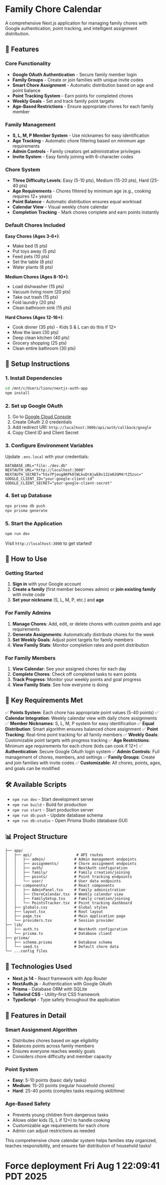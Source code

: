 # Family Chore Calendar

A comprehensive Next.js application for managing family chores with Google authentication, point tracking, and intelligent assignment distribution.

## 🌟 Features

### Core Functionality
- **Google OAuth Authentication** - Secure family member login
- **Family Groups** - Create or join families with unique invite codes
- **Smart Chore Assignment** - Automatic distribution based on age and point balance
- **Point Tracking System** - Earn points for completed chores
- **Weekly Goals** - Set and track family point targets
- **Age-Based Restrictions** - Ensure appropriate chores for each family member

### Family Management
- **S, L, M, P Member System** - Use nicknames for easy identification
- **Age Tracking** - Automatic chore filtering based on minimum age requirements
- **Admin Controls** - Family creators get administrative privileges
- **Invite System** - Easy family joining with 6-character codes

### Chore System
- **Three Difficulty Levels**: Easy (5-10 pts), Medium (15-20 pts), Hard (25-40 pts)
- **Age Requirements** - Chores filtered by minimum age (e.g., cooking requires 12+ years)
- **Point Balance** - Automatic distribution ensures equal workload
- **Calendar View** - Visual weekly chore calendar
- **Completion Tracking** - Mark chores complete and earn points instantly

### Default Chores Included
**Easy Chores (Ages 3-6+)**:
- Make bed (5 pts)
- Put toys away (5 pts)
- Feed pets (10 pts)
- Set the table (8 pts)
- Water plants (8 pts)

**Medium Chores (Ages 8-10+)**:
- Load dishwasher (15 pts)
- Vacuum living room (20 pts)
- Take out trash (15 pts)
- Fold laundry (20 pts)
- Clean bathroom sink (15 pts)

**Hard Chores (Ages 12-16+)**:
- Cook dinner (35 pts) - Kids S & L can do this if 12+
- Mow the lawn (30 pts)
- Deep clean kitchen (40 pts)
- Grocery shopping (25 pts)
- Clean entire bathroom (30 pts)

## 🚀 Setup Instructions

### 1. Install Dependencies
```bash
cd /mnt/c/Users/lionv/nextjs-auth-app
npm install
```

### 2. Set up Google OAuth
1. Go to [Google Cloud Console](https://console.cloud.google.com/)
2. Create OAuth 2.0 credentials
3. Add redirect URI: `http://localhost:3000/api/auth/callback/google`
4. Copy Client ID and Client Secret

### 3. Configure Environment Variables
Update `.env.local` with your credentials:
```env
DATABASE_URL="file:./dev.db"
NEXTAUTH_URL="http://localhost:3000"
NEXTAUTH_SECRET="hSx7PjeugAKPk0lWLkuDrAjwE8v132a02GM4rtZ5zuc="
GOOGLE_CLIENT_ID="your-google-client-id"
GOOGLE_CLIENT_SECRET="your-google-client-secret"
```

### 4. Set up Database
```bash
npx prisma db push
npx prisma generate
```

### 5. Start the Application
```bash
npm run dev
```

Visit `http://localhost:3000` to get started!

## 📱 How to Use

### Getting Started
1. **Sign in** with your Google account
2. **Create a family** (first member becomes admin) or **join existing family** with invite code
3. **Set your nickname** (S, L, M, P, etc.) and **age**

### For Family Admins
1. **Manage Chores**: Add, edit, or delete chores with custom points and age requirements
2. **Generate Assignments**: Automatically distribute chores for the week
3. **Set Weekly Goals**: Adjust point targets for family members
4. **View Family Stats**: Monitor completion rates and point distribution

### For Family Members
1. **View Calendar**: See your assigned chores for each day
2. **Complete Chores**: Check off completed tasks to earn points
3. **Track Progress**: Monitor your weekly points and goal progress
4. **View Family Stats**: See how everyone is doing

## 🎯 Key Requirements Met

✅ **Points System**: Each chore has appropriate point values (5-40 points)
✅ **Calendar Integration**: Weekly calendar view with daily chore assignments
✅ **Member Nicknames**: S, L, M, P system for easy identification
✅ **Equal Distribution**: Smart algorithm ensures balanced chore assignment
✅ **Point Tracking**: Real-time point tracking for all family members
✅ **Weekly Goals**: Customizable point targets with progress tracking
✅ **Age Restrictions**: Minimum age requirements for each chore (kids can cook if 12+)
✅ **Authentication**: Secure Google OAuth login system
✅ **Admin Controls**: Full management of chores, members, and settings
✅ **Family Groups**: Create and join families with invite codes
✅ **Customizable**: All chores, points, ages, and goals can be modified

## 🛠 Available Scripts

- `npm run dev` - Start development server
- `npm run build` - Build for production
- `npm run start` - Start production server
- `npm run db:push` - Update database schema
- `npm run db:studio` - Open Prisma Studio (database GUI)

## 📊 Project Structure

```
├── app/
│   ├── api/                    # API routes
│   │   ├── admin/             # Admin management endpoints
│   │   ├── assignments/       # Chore assignment endpoints
│   │   ├── auth/              # NextAuth configuration
│   │   ├── family/            # Family creation/joining
│   │   ├── points/            # Point tracking endpoints
│   │   └── user/              # User data endpoints
│   ├── components/            # React components
│   │   ├── AdminPanel.tsx     # Family administration
│   │   ├── ChoreCalendar.tsx  # Weekly calendar view
│   │   ├── FamilySetup.tsx    # Family creation/joining
│   │   └── PointsTracker.tsx  # Point tracking dashboard
│   ├── globals.css            # Global styles
│   ├── layout.tsx             # Root layout
│   ├── page.tsx               # Main application page
│   └── providers.tsx          # Session provider
├── lib/
│   ├── auth.ts                # NextAuth configuration
│   └── prisma.ts              # Database client
├── prisma/
│   ├── schema.prisma          # Database schema
│   └── seed.ts                # Default chore data
└── ...config files
```

## 🔧 Technologies Used

- **Next.js 14** - React framework with App Router
- **NextAuth.js** - Authentication with Google OAuth
- **Prisma** - Database ORM with SQLite
- **Tailwind CSS** - Utility-first CSS framework
- **TypeScript** - Type safety throughout the application

## 🎨 Features in Detail

### Smart Assignment Algorithm
- Distributes chores based on age eligibility
- Balances points across family members
- Ensures everyone reaches weekly goals
- Considers chore difficulty and member capacity

### Point System
- **Easy**: 5-10 points (basic daily tasks)
- **Medium**: 15-20 points (regular household chores)
- **Hard**: 25-40 points (complex tasks requiring skill/time)

### Age-Based Safety
- Prevents young children from dangerous tasks
- Allows older kids (S, L if 12+) to handle cooking
- Customizable age requirements for each chore
- Admin can adjust restrictions as needed

This comprehensive chore calendar system helps families stay organized, teaches responsibility, and ensures fair distribution of household tasks!
# Force deployment Fri Aug  1 22:09:41 PDT 2025
